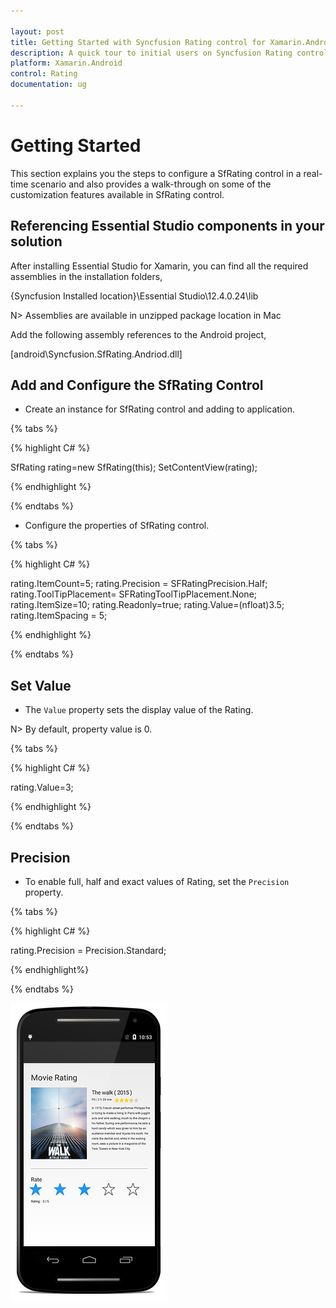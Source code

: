 ```yaml
---

layout: post
title: Getting Started with Syncfusion Rating control for Xamarin.Android
description: A quick tour to initial users on Syncfusion Rating control for Xamarin.Android platform
platform: Xamarin.Android
control: Rating
documentation: ug

---
```


# Getting Started

This section explains you the steps to configure a SfRating control in a real-time scenario and also provides a walk-through on some of the customization features available in SfRating control.

## Referencing Essential Studio components in your solution

After installing Essential Studio for Xamarin, you can find all the required assemblies in the installation folders,

{Syncfusion Installed location}\Essential Studio\12.4.0.24\lib

N> Assemblies are available in unzipped package location in Mac

Add the following assembly references to the Android project,

[android\Syncfusion.SfRating.Andriod.dll]

## Add and Configure the SfRating Control

* Create an instance for SfRating control and adding to application.

{% tabs %}

{% highlight C# %}

SfRating rating=new SfRating(this);
SetContentView(rating);
	
{% endhighlight %}

{% endtabs %}

* Configure the properties of SfRating control.

{% tabs %}

{% highlight C# %}

rating.ItemCount=5;
rating.Precision = SFRatingPrecision.Half;
rating.ToolTipPlacement= SFRatingToolTipPlacement.None;
rating.ItemSize=10;
rating.Readonly=true;
rating.Value=(nfloat)3.5;
rating.ItemSpacing = 5;

{% endhighlight %}

{% endtabs %}

## Set Value

* The `Value` property sets the display value of the Rating. 

N> By default, property value is 0.

{% tabs %}

{% highlight C# %}

rating.Value=3;

{% endhighlight %}

{% endtabs %}

## Precision

* To enable full, half and exact values of Rating, set the `Precision` property.

{% tabs %}

{% highlight C# %}

rating.Precision = Precision.Standard;

{% endhighlight%}

{% endtabs %}


![](images/gettingstarted.png)



